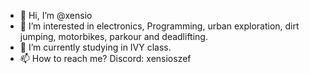 - 👋 Hi, I’m @xensio
- 👀 I’m interested in electronics, Programming, urban exploration, dirt jumping, motorbikes, parkour and deadlifting.
- 🌱 I’m currently studying in IVY class.
- 📫 How to reach me? Discord: xensioszef

